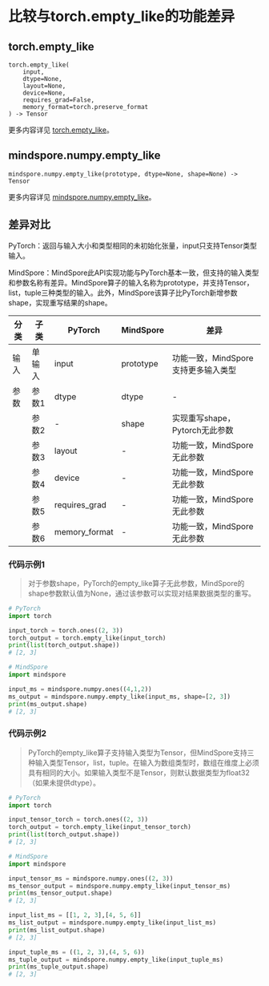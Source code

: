 # 比较与torch.empty_like的功能差异

## torch.empty_like

```text
torch.empty_like(
    input,
    dtype=None,
    layout=None,
    device=None,
    requires_grad=False,
    memory_format=torch.preserve_format
) -> Tensor
```

更多内容详见 [torch.empty_like](https://pytorch.org/docs/1.8.1/generated/torch.empty.html)。

## mindspore.numpy.empty_like

```text
mindspore.numpy.empty_like(prototype, dtype=None, shape=None) -> Tensor
```

更多内容详见 [mindspore.numpy.empty_like](https://pytorch.org/docs/1.8.1/generated/torch.empty_like.html)。

## 差异对比

PyTorch：返回与输入大小和类型相同的未初始化张量，input只支持Tensor类型输入。

MindSpore：MindSpore此API实现功能与PyTorch基本一致，但支持的输入类型和参数名称有差异。MindSpore算子的输入名称为prototype，并支持Tensor，list，tuple三种类型的输入。此外，MindSpore该算子比PyTorch新增参数shape，实现重写结果的shape。

| 分类 | 子类 |PyTorch | MindSpore | 差异 |
| --- | --- | --- | --- |---|
| 输入 | 单输入 |input | prototype | 功能一致，MindSpore支持更多输入类型 |
|参数 | 参数1 | dtype         | dtype     | -                |
|  | 参数2 | -             | shape     | 实现重写shape， Pytorch无此参数 |
| | 参数3 | layout | - | 功能一致，MindSpore无此参数 |
| | 参数4 | device | - | 功能一致，MindSpore无此参数 |
| | 参数5 | requires_grad | - | 功能一致，MindSpore无此参数 |
| | 参数6 | memory_format | - | 功能一致，MindSpore无此参数 |

### 代码示例1

> 对于参数shape，PyTorch的empty_like算子无此参数，MindSpore的shape参数默认值为None，通过该参数可以实现对结果数据类型的重写。

```python
# PyTorch
import torch

input_torch = torch.ones((2, 3))
torch_output = torch.empty_like(input_torch)
print(list(torch_output.shape))
# [2, 3]

# MindSpore
import mindspore

input_ms = mindspore.numpy.ones((4,1,2))
ms_output = mindspore.numpy.empty_like(input_ms, shape=[2, 3])
print(ms_output.shape)
# [2, 3]
```

### 代码示例2

> PyTorch的empty_like算子支持输入类型为Tensor，但MindSpore支持三种输入类型Tensor，list，tuple。在输入为数组类型时，数组在维度上必须具有相同的大小。如果输入类型不是Tensor，则默认数据类型为float32（如果未提供dtype）。

```python
# PyTorch
import torch

input_tensor_torch = torch.ones((2, 3))
torch_output = torch.empty_like(input_tensor_torch)
print(list(torch_output.shape))
# [2, 3]

# MindSpore
import mindspore

input_tensor_ms = mindspore.numpy.ones((2, 3))
ms_tensor_output = mindspore.numpy.empty_like(input_tensor_ms)
print(ms_tensor_output.shape)
# [2, 3]

input_list_ms = [[1, 2, 3],[4, 5, 6]]
ms_list_output = mindspore.numpy.empty_like(input_list_ms)
print(ms_list_output.shape)
# [2, 3]

input_tuple_ms = ((1, 2, 3),(4, 5, 6))
ms_tuple_output = mindspore.numpy.empty_like(input_tuple_ms)
print(ms_tuple_output.shape)
# [2, 3]
```
